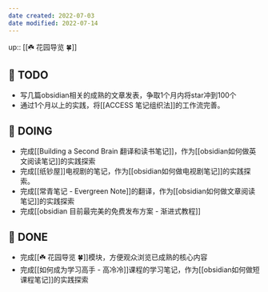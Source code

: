 ```yaml
---
date created: 2022-07-03
date modified: 2022-07-14
---
```


up:: [[☘️ 花园导览 🍀]]

## 🤔 TODO

- 写几篇obsidian相关的成熟的文章发表，争取1个月内将star冲到100个
- 通过1个月以上的实践，将[[ACCESS 笔记组织法]]的工作流完善。

## 🏹 DOING

- 完成[[Building a Second Brain 翻译和读书笔记]]，作为[[obsidian如何做英文阅读笔记]]的实践探索
- 完成[[纸钞屋]]电视剧的笔记，作为[[obsidian如何做电视剧笔记]]的实践探索。
- 完成[[常青笔记 - Evergreen Note]]的翻译，作为[[obsidian如何做文章阅读笔记]]的实践探索
- 完成[[obsidian 目前最完美的免费发布方案 - 渐进式教程]]

## 🎉 DONE

- 完成[[☘️ 花园导览 🍀]]模块，方便观众浏览已成熟的核心内容
- 完成[[如何成为学习高手 - 高冷冷]]课程的学习笔记，作为[[obsidian如何做短课程笔记]]的实践探索
